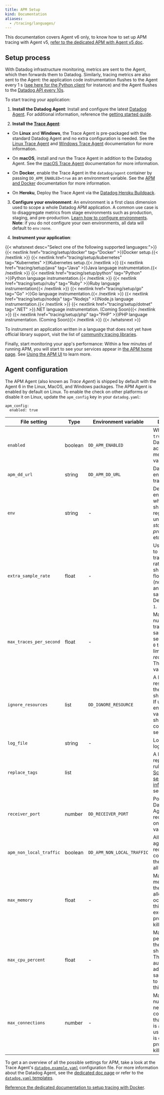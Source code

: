 ```yaml
---
title: APM Setup
kind: Documentation
aliases:
  - /tracing/languages/
---
```


This documentation covers Agent v6 only, to know how to set up APM tracing with Agent v5, [refer to the dedicated APM with Agent v5 doc][1].

## Setup process

With Datadog infrastructure monitoring, metrics are sent to the Agent, which then forwards them to Datadog. Similarly, tracing metrics are also sent to the Agent: the application code instrumentation flushes to the Agent every 1 s ([see here for the Python client](https://github.com/DataDog/dd-trace-py/blob/69693dc7cdaed3a2b6a855325109fa100e42e254/ddtrace/writer.py#L159) for instance) and the Agent flushes to the [Datadog API every 10s][2].

To start tracing your application:

1. **Install the Datadog Agent**:
  Install and configure the latest [Datadog Agent][3]. For additional information, reference the [getting started guide][4].

2. **Install the [Trace Agent][6]**:

  * On **Linux** and **Windows**, the Trace Agent is pre-packaged with the standard Datadog Agent and no extra configuration is needed. See the [Linux Trace Agent][20] and [Windows Trace Agent][8] documentation for more information.

  * On **macOS**, install and run the Trace Agent in addition to the Datadog Agent. See the [macOS Trace Agent][7]  documentation for more information.
  
  * On **Docker**, enable the Trace Agent in the `datadog/agent` container by passing `DD_APM_ENABLED=true` as an environment variable. See the [APM and Docker][5] documentation for more information.

  * On **Heroku**, Deploy the Trace Agent via the [Datadog Heroku Buildpack][9].

3. **Configure your environment**:
  An environment is a first class dimension used to scope a whole Datadog APM application. A common use case is to disaggregate metrics from stage environments such as production, staging, and pre-production. [Learn how to configure environments][10].
  **Note**: if you do not configure your own environments, all data will default to `env:none`.

4. **Instrument your application**:

  {{< whatsnext desc="Select one of the following supported languages:">}}
      {{< nextlink href="tracing/setup/docker" tag="Docker" >}}Docker setup.{{< /nextlink >}}
      {{< nextlink href="tracing/setup/kubernetes" tag="Kubernetes" >}}Kubernetes setup.{{< /nextlink >}}
      {{< nextlink href="tracing/setup/java" tag="Java" >}}Java language instrumentation.{{< /nextlink >}}
      {{< nextlink href="tracing/setup/python" tag="Python" >}}Python language instrumentation.{{< /nextlink >}}
      {{< nextlink href="tracing/setup/ruby" tag="Ruby" >}}Ruby language instrumentation{{< /nextlink >}}
      {{< nextlink href="tracing/setup/go" tag="Go" >}}Go language instrumentation.{{< /nextlink >}}
      {{< nextlink href="tracing/setup/nodejs" tag="Nodejs" >}}Node.js language instrumentation.{{< /nextlink >}}
      {{< nextlink href="tracing/setup/dotnet" tag=".NET" >}}.NET language instrumentation. (Coming Soon){{< /nextlink >}}
      {{< nextlink href="tracing/setup/php" tag="PHP" >}}PHP language instrumentation. (Coming Soon){{< /nextlink >}}
  {{< /whatsnext >}}


To instrument an application written in a language that does not yet have official library support, visit the list of [community tracing libraries][15].

Finally, start monitoring your app's performance: Within a few minutes of running APM, you will start to see your services appear in [the APM home page][16]. See [Using the APM UI][17] to learn more.

## Agent configuration

The APM Agent (also known as *Trace Agent*) is shipped by default with the
Agent 6 in the Linux, MacOS, and Windows packages. 
The APM Agent is enabled by default on Linux. To enable the check on other platforms or disable it on Linux, update the `apm_config` key in your `datadog.yaml`:

```
apm_config:
  enabled: true
```

| File setting            | Type      | Environment variable     | Description                                                                                                                                                      |
|-------------------------|-----------|--------------------------|------------------------------------------------------------------------------------------------------------------------------------------------------------------|
| `enabled`               | boolean   | `DD_APM_ENABLED`           | When set to `true`, the Datadog Agent accepts trace metrics. Default value is `true`.                                                            |
| `apm_dd_url`            | string    | `DD_APM_DD_URL`            | Datadog API endpoint where traces are sent.                                                                                                       |
| `env`                   | string    | -                        | Default environment to which traces should be registered under (e.g. *staging*, *production*, etc..).                                                             |
| `extra_sample_rate`     | float     | -                        | Use this setting to adjust the trace sample rate. The value should be a float between `0` (no sampling) and `1` (normal sampling). Default value is `1`.     |
| `max_traces_per_second` | float     | -                        | Maximum number of traces to sample per second. Set to `0` to disable the limit (*not recommended*). The default value is `10`.                              |
| `ignore_resources`      | list      | `DD_IGNORE_RESOURCE`       | A list of resources that the agent should ignore. If using the environment variable, this should be a comma-separated list.                                                     |
| `log_file`              | string    | -                        | Location of the log file.                                                                                                                                    |
| `replace_tags`          | list      |                          | A list of tag replacement rules. See the [Scrubbing sensitive information](#scrubbing-sensitive-information) section.                                            |
| `receiver_port`         | number    | `DD_RECEIVER_PORT`         | Port that the Datadog Agent's trace receiver listen on. Default value is `8126`.                                                                  |
| `apm_non_local_traffic` | boolean   | `DD_APM_NON_LOCAL_TRAFFIC` | Allows the agent to receive outside connections. It then listen on all interfaces.                                                                               |
| `max_memory`            | float     | -                        | Maximum memory that the agent is allowed to occupy. When this is exceeded the process is killed.                                                        |
| `max_cpu_percent`       | float     | -                        | Maximum CPU percentage that the agent should use. The agent automatically adjusts its pre-sampling rate to stay below this number.                           |
| `max_connections`       | number    | -                        | Maximum number of network connections that the agent is allowed to use. When this is exceeded the process is killed.                                    |

To get a an overview of all the possible settings for APM, take a look at the Trace Agent's [`datadog.example.yaml`][21] configuration file.
For more information about the Datadog Agent, see the [dedicated doc page][18] or refer to the [`datadog.yaml` templates][19].

[Reference the dedicated documentation to setup tracing with Docker][5].

[1]: /tracing/faq/agent-5-tracing-setup
[2]: https://github.com/DataDog/datadog-trace-agent/blob/master/config/agent.go#L95
[3]: https://app.datadoghq.com/account/settings#agent
[4]: https://github.com/DataDog/datadog-trace-agent/tree/master/config#agent-configuration
[5]: /tracing/setup/docker
[6]: https://github.com/DataDog/datadog-trace-agent
[7]: https://github.com/DataDog/datadog-trace-agent#run-on-osx
[8]: https://github.com/DataDog/datadog-trace-agent/#run-on-windows
[9]: https://github.com/DataDog/heroku-buildpack-datadog
[10]: /tracing/setup/first_class_dimensions#environment
[11]: /tracing/setup/go
[12]: /tracing/setup/java
[13]: /tracing/setup/python
[14]: /tracing/setup/ruby
[15]: /developers/libraries/#community-tracing-apm-libraries
[16]: https://app.datadoghq.com/apm/home?env=
[17]: /tracing/visualization
[18]: /agent/
[19]: https://github.com/DataDog/datadog-agent/blob/master/pkg/config/config_template.yaml
[20]: https://github.com/DataDog/datadog-trace-agent/#run-on-linux
[21]: https://github.com/DataDog/datadog-trace-agent/blob/6.4.1/datadog.example.yaml
[22]: /tracing/setup/dotnet
[23]: /tracing/setup/php
[24]: /tracing/setup/nodejs
